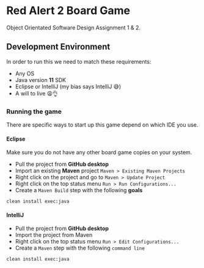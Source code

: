 # Red Alert 2 Board Game

Object Orientated Software Design Assignment 1 & 2.

## Development Environment

In order to run this we need to match these requirements:

- Any OS
- Java version **11** SDK
- Eclipse or IntelliJ (my bias says IntelliJ 😅)
- A will to live 😩👌

### Running the game

There are specific ways to start up this game depend on which IDE you use.

#### Eclipse

Make sure you do not have any other board game copies on your system.

- Pull the project from **GitHub desktop**
- Import an existing **Maven** project `Maven > Existing Maven Projects`
- Right click on the project and go to `Maven > Update Project`
- Right click on the top status menu `Run > Run Configurations...`
- Create a `Maven Build` step with the following **goals**

```$xslt
clean install exec:java
``` 

#### IntelliJ

- Pull the project from **GitHub desktop**
- Import the project from Maven
- Right click on the top status menu `Run > Edit Configurations...`
- Create a `Maven` step with the following `command line`

```$xslt
clean install exec:java
``` 